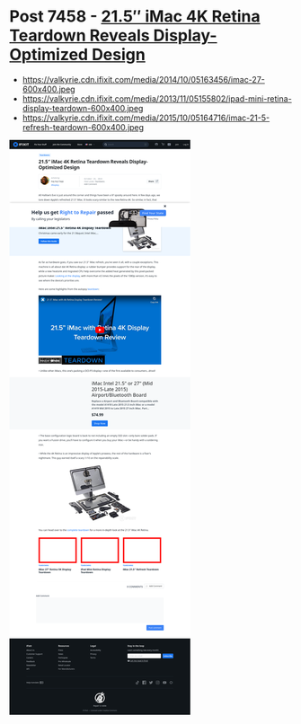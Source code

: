 # Post 7458 - [21.5&#8243; iMac 4K Retina Teardown Reveals Display-Optimized Design](https://www.ifixit.com/News/7458/21-5-imac-4k-retina)

- https://valkyrie.cdn.ifixit.com/media/2014/10/05163456/imac-27-600x400.jpeg
- https://valkyrie.cdn.ifixit.com/media/2013/11/05155802/ipad-mini-retina-display-teardown-600x400.jpeg
- https://valkyrie.cdn.ifixit.com/media/2015/10/05164716/imac-21-5-refresh-teardown-600x400.jpeg

![screencap](screenshots/d28fc704-021d-4733-80c2-27bcd75eb376.png)
